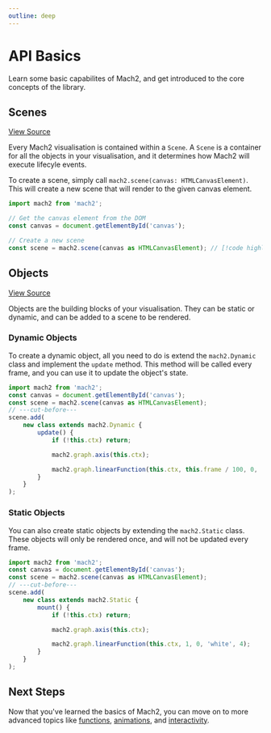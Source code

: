 ```yaml
---
outline: deep
---
```


# API Basics

Learn some basic capabilites of Mach2, and get introduced to the core concepts of the library.

## Scenes

[View Source](https://github.com/TheCommieAxolotl/mach2/blob/main/src/lifecycle/scene.ts)

Every Mach2 visualisation is contained within a `Scene`. A `Scene` is a container for all the objects in your visualisation, and it determines how Mach2 will execute lifecyle events.

To create a scene, simply call `mach2.scene(canvas: HTMLCanvasElement)`. This will create a new scene that will render to the given canvas element.

```ts twoslash
import mach2 from 'mach2';

// Get the canvas element from the DOM
const canvas = document.getElementById('canvas');

// Create a new scene
const scene = mach2.scene(canvas as HTMLCanvasElement); // [!code highlight]
```

## Objects

[View Source](https://github.com/TheCommieAxolotl/mach2/blob/main/src/object)

Objects are the building blocks of your visualisation. They can be static or dynamic, and can be added to a scene to be rendered.

### Dynamic Objects

To create a dynamic object, all you need to do is extend the `mach2.Dynamic` class and implement the `update` method. This method will be called every frame, and you can use it to update the object's state.

```ts twoslash {2-10}
import mach2 from 'mach2';
const canvas = document.getElementById('canvas');
const scene = mach2.scene(canvas as HTMLCanvasElement);
// ---cut-before---
scene.add(
    new class extends mach2.Dynamic {
        update() {
            if (!this.ctx) return;

            mach2.graph.axis(this.ctx);

            mach2.graph.linearFunction(this.ctx, this.frame / 100, 0, 'white', 4);
        }
    }
);
```

<div class="canvas">
    <canvas class="mach2" id="example1"></canvas>
</div>

### Static Objects

You can also create static objects by extending the `mach2.Static` class. These objects will only be rendered once, and will not be updated every frame.

```ts twoslash {2-10}
import mach2 from 'mach2';
const canvas = document.getElementById('canvas');
const scene = mach2.scene(canvas as HTMLCanvasElement);
// ---cut-before---
scene.add(
    new class extends mach2.Static {
        mount() {
            if (!this.ctx) return;

            mach2.graph.axis(this.ctx);

            mach2.graph.linearFunction(this.ctx, 1, 0, 'white', 4);
        }
    }
);
```

<div class="canvas">
    <canvas class="mach2" id="example2"></canvas>
</div>

## Next Steps

Now that you've learned the basics of Mach2, you can move on to more advanced topics like [functions](/graphing/functions), [animations](/intro/animations), and [interactivity](/intro/interactivity).

<script>
    import mach2 from 'mach2';

    // vue will await this script, so we need to async load the canvas
    setTimeout(() => {
        const canvas = document.getElementById('example1');

        if (canvas) {
            const scene = mach2.scene(canvas);

            scene.add(
                new class extends mach2.Dynamic {
                    update() {
                        if (!this.ctx) return;

                        mach2.graph.axis(this.ctx);

                        mach2.graph.linearFunction(this.ctx, this.frame / 100, 0, 'white', 4);
                    }
                }
            );

            scene.start();
        }

        const canvas2 = document.getElementById('example2');

        if (canvas2) {
            const scene2 = mach2.scene(canvas2);

            scene2.add(
                new class extends mach2.Static {
                    mount() {
                        if (!this.ctx) return;

                        mach2.graph.axis(this.ctx);

                        mach2.graph.linearFunction(this.ctx, 1, 0, 'white', 4);
                    }
                }
            );

            scene2.start();
        }
    }, 0)
</script>
